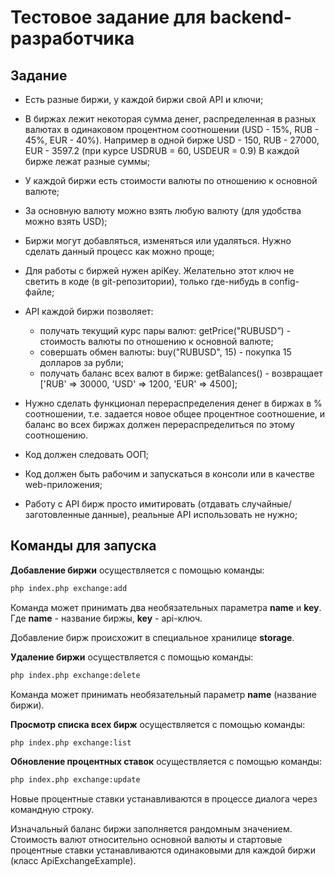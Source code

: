 # Тестовое задание для backend-разработчика
## Задание

* Есть разные биржи, у каждой биржи свой API и ключи;
* В биржах лежит некоторая сумма денег, распределенная в разных валютах в одинаковом процентном соотношении (USD - 15%, RUB - 45%, EUR - 40%). Например в одной бирже USD - 150, RUB - 27000, EUR - 3597.2 (при курсе USDRUB
= 60, USDEUR = 0.9) В каждой бирже лежат разные суммы;
* У каждой биржи есть стоимости валюты по отношению к основной валюте;
* За основную валюту можно взять любую валюту (для удобства можно взять USD);
* Биржи могут добавляться, изменяться или удаляться. Нужно сделать данный
процесс как можно проще;
* Для работы с биржей нужен apiKey. Желательно этот ключ не светить в коде (в
git-репозитории), только где-нибудь в config-файле;
* API каждой биржи позволяет:
    * получать текущий курс пары валют: getPrice("RUBUSD”) - стоимость валюты по отношению к основной валюте;
    * совершать обмен валюты: buy("RUBUSD", 15) - покупка 15 долларов за рубли;
    * получать баланс всех валют в бирже: getBalances() - возвращает ['RUB' => 30000, 'USD' => 1200, 'EUR' => 4500];

* Нужно сделать функционал перераспределения денег в биржах в % соотношении, т.е. задается новое общее процентное соотношение, и баланс во всех биржах должен перераспределиться по этому соотношению.
* Код должен следовать ООП;
* Код должен быть рабочим и запускаться в консоли или в качестве web-приложения;
* Работу с API бирж просто имитировать (отдавать случайные/заготовленные данные), реальные API использовать не нужно;

## Команды для запуска

**Добавление биржи** осуществляется с помощью команды:
``` bash
php index.php exchange:add
```

Команда может принимать два необязательных параметра **name** и **key**. Где **name** - название биржы, **key** - api-ключ.

Добавление бирж происхожит в специальное хранилице **storage**.

**Удаление биржи** осуществляется с помощью команды:
``` bash
php index.php exchange:delete
``` 

Команда может принимать необязательный параметр **name** (название биржи).

**Просмотр списка всех бирж** осуществляется с помощью команды:
``` bash
php index.php exchange:list
``` 

**Обновление процентных ставок** осуществляется с помощью команды:
``` bash
php index.php exchange:update
``` 
Новые процентные ставки устанавливаются в процессе диалога через командную строку.

Изначальный баланс биржи заполняется рандомным значением. Стоимость валют относительно основной валюты и стартовые процентные ставки устанавливаются одинаковыми для каждой биржи (класс ApiExchangeExample).
